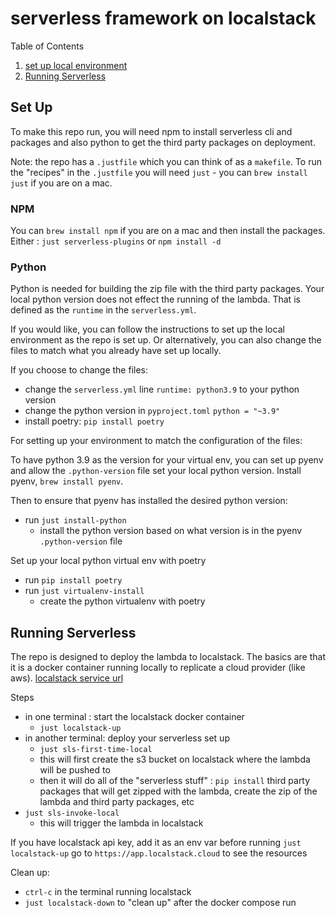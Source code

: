 # serverless framework on localstack

Table of Contents
1. [set up local environment](#set-up)
1. [Running Serverless](#running-serverless)

## Set Up

To make this repo run, you will need npm to install serverless cli and packages and also python to get
the third party packages on deployment.

Note: the repo has a `.justfile` which  you can think of as a `makefile`.
To run the "recipes" in the `.justfile` you will need `just` - you can `brew install just` if you are on a mac.

### NPM

You can `brew install npm` if you are on a mac and then install the packages. \
Either : `just serverless-plugins` or `npm install -d`

### Python

Python is needed for building the zip file with the third party packages.  Your local python version
does not effect the running of the lambda.  That is defined as the `runtime` in the `serverless.yml`.

If you would like, you can follow the instructions to set up the local environment as the repo is set up.
Or alternatively, you can also change the files to match what you already have set up locally.

If you choose to change the files:
- change the `serverless.yml` line `runtime: python3.9` to your python version
- change the python version in `pyproject.toml` `python = "~3.9"`
- install poetry: `pip install poetry`

For setting up your environment to match the configuration of the files:

To have python 3.9 as the version for your virtual env, you can set up
pyenv and allow the `.python-version` file set your local python version.
Install pyenv, `brew install pyenv`.

Then to ensure that pyenv has installed the desired python version:
- run `just install-python`
  - install the python version based on what version is in the pyenv `.python-version` file

Set up your local python virtual env with poetry
- run `pip install poetry`
- run `just virtualenv-install`
  - create the python virtualenv with poetry

## Running Serverless

The repo is designed to deploy the lambda to localstack.  The basics are that it is a docker container running locally
to replicate a cloud provider (like aws).  [localstack service url](https://localstack.cloud)

Steps

- in one terminal : start the localstack docker container
  - `just localstack-up`
- in another terminal: deploy your serverless set up
  - `just sls-first-time-local`
  - this will first create the s3 bucket on localstack where the lambda will be pushed to
  - then it will do all of the "serverless stuff" : `pip install` third party packages that will get zipped with the lambda, create the zip of the lambda and third party packages, etc
- `just sls-invoke-local`
  - this will trigger the lambda in localstack

If you have localstack api key, add it as an env var before running `just localstack-up`
go to `https://app.localstack.cloud` to see the resources

Clean up:
- `ctrl-c` in the terminal running localstack
- `just localstack-down` to "clean up" after the docker compose run
